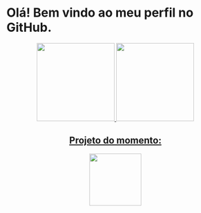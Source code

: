 <h1>Olá! Bem vindo ao meu perfil no GitHub.</h1>



<div align="center">
  <a href="https://github.com/constpereiradev">
  <img height="180em" src="https://github-readme-stats.vercel.app/api?username=constpereiradev&show_icons=true&theme=dracula&include_all_commits=true&count_private=true"/>
  <img height="180em" src="https://github-readme-stats.vercel.app/api/top-langs/?username=constpereiradev&layout=compact&langs_count=7&theme=dracula"/>
  <h2>Projeto do momento:</h2>
  <img height="120em" src="https://github-readme-stats.vercel.app/api/pin/?username=constpereiradev&repo=job-Finding-pdo&show_owner=true"/>
</div>






